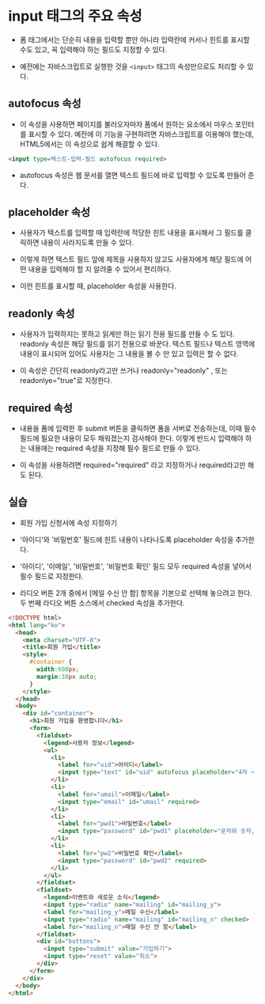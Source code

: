 # input 태그의 주요 속성

* 폼 태그에서는 단순히 내용을 입력할 뿐만 아니라 입력란에 커서나 힌트를 표시할 수도 있고, 꼭 입력해야 하는 필드도 지정할 수 있다.

* 예전에는 자바스크립트로 실행한 것을 ```<input>``` 태그의 속성만으로도 처리할 수 있다.

## autofocus 속성

* 이 속성을 사용하면 페이지를 불러오자마자 폼에서 원하는 요소에서 마우스 포인터를 표시할 수 있다. 예전에 이 기능을 구현하려면 자바스크립트를 이용해야 했는데, HTML5에서는 이 속성으로 쉽게 해결할 수 있다.

```html
<input type=텍스트-입력-필드 autofocus required>
```

* autofocus 속성은 웹 문서를 열면 텍스트 필드에 바로 입력할 수 있도록 만들어 준다.

## placeholder 속성

* 사용자가 텍스트를 입력할 때 입력란에 적당한 힌트 내용을 표시해서 그 필드를 클릭하면 내용이 사라지도록 만들 수 있다.

* 이렇게 하면 텍스트 필드 앞에 제목을 사용하지 않고도 사용자에게 해당 필드에 어떤 내용을 입력해야 할 지 알려줄 수 있어서 편리하다.

* 이런 힌트를 표시할 때, placeholder 속성을 사용한다.

## readonly 속성

* 사용자가 입력하지는 못하고 읽게만 하는 읽기 전용 필드를 만들 수 도 있다. readonly 속성은 해당 필드를 읽기 전용으로 바꾼다. 텍스트 필드나 텍스트 영역에 내용이 표시되어 있어도 사용자는 그 내용을 볼 수 만 있고 입력은 할 수 없다.

* 이 속성은 간단히 readonly라고만 쓰거나 readonly="readonly" , 또는 readonlye="true"로 지정한다.

## required 속성

* 내용을 폼에 입력한 후 submit 버튼을 클릭하면 폼을 서버로 전송하는데, 이때 필수 필드에 필요한 내용이 모두 채워졌는지 검사해야 한다. 이렇게 반드시 입력해야 하는 내용에는 required 속성을 지정해 필수 필드로 만들 수 있다.

* 이 속성을 사용하려면 required="required" 라고 지정하거나 required라고만 해도 된다.

## 실습

* 회원 가입 신청서에 속성 지정하기

* '아이디'와 '비밀번호' 필드에 힌트 내용이 나타나도록 placeholder 속성을 추가한다. 

* '아이디', '이메일', '비밀번호', '비밀번호 확인' 필드 모두 required 속성을 넣어서 필수 필드로 지정한다.

* 라디오 버튼 2개 중에서 [메일 수신 안 함] 항목을 기본으로 선택해 놓으려고 한다. 두 번째 라디오 버튼 소스에서 checked 속성을 추가한다.

```html
<!DOCTYPE html>
<html lang="ko">
  <head>
    <meta charset="UTF-8">
    <title>회원 가입</title>
    <style>
      #container {
        width:600px;
        margin:10px auto;
      }
    </style>    
  </head>
  <body> 
    <div id="container">
      <h1>회원 가입을 환영합니다</h1>
      <form>
        <fieldset>
          <legend>사용자 정보</legend>    
          <ul>
            <li>
              <label for="uid">아이디</label>
              <input type="text" id="uid" autofocus placeholder="4자 ~ 10자 사이, 공백 없이" required> 
            </li>
            <li>
              <label for="umail">이메일</label>
              <input type="email" id="umail" required> 
            </li>
            <li>
              <label for="pwd1">비밀번호</label>
              <input type="password" id="pwd1" placeholder="문자와 숫자, 특수 기호 포함" required> 
            </li>        
            <li>
              <label for="pw2">비밀번호 확인</label>
              <input type="password" id="pwd2" required> 
            </li>
          </ul>      
        </fieldset>
        <fieldset>
          <legend>이벤트와 새로운 소식</legend>
          <input type="radio" name="mailing" id="mailing_y">
          <label for="mailing_y">메일 수신</label>
          <input type="radio" name="mailing" id="mailing_n" checked>
          <label for="mailing_n">메일 수신 안 함</label>     
        </fieldset>
        <div id="buttons">
          <input type="submit" value="가입하기">
          <input type="reset" value="취소">
        </div>
      </form>
    </div>           
  </body>
</html>
```
